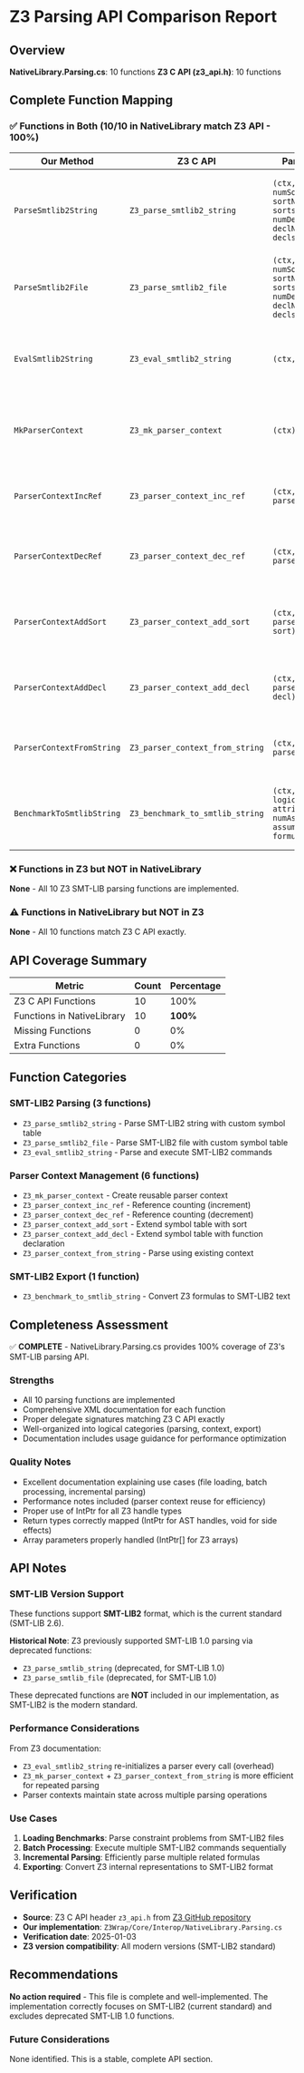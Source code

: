 # Z3 Parsing API Comparison Report

## Overview
**NativeLibrary.Parsing.cs**: 10 functions
**Z3 C API (z3_api.h)**: 10 functions

## Complete Function Mapping

### ✅ Functions in Both (10/10 in NativeLibrary match Z3 API - 100%)

| Our Method | Z3 C API | Parameters | Purpose |
|------------|----------|------------|---------|
| `ParseSmtlib2String` | `Z3_parse_smtlib2_string` | `(ctx, str, numSorts, sortNames, sorts, numDecls, declNames, decls)` | Parses SMT-LIB2 formatted string with custom symbol table |
| `ParseSmtlib2File` | `Z3_parse_smtlib2_file` | `(ctx, fileName, numSorts, sortNames, sorts, numDecls, declNames, decls)` | Parses SMT-LIB2 file with custom symbol table |
| `EvalSmtlib2String` | `Z3_eval_smtlib2_string` | `(ctx, str)` | Evaluates and executes SMT-LIB2 commands from string |
| `MkParserContext` | `Z3_mk_parser_context` | `(ctx)` | Creates reusable parser context for incremental parsing |
| `ParserContextIncRef` | `Z3_parser_context_inc_ref` | `(ctx, parserCtx)` | Increments parser context reference count |
| `ParserContextDecRef` | `Z3_parser_context_dec_ref` | `(ctx, parserCtx)` | Decrements parser context reference count |
| `ParserContextAddSort` | `Z3_parser_context_add_sort` | `(ctx, parserCtx, sort)` | Registers sort in parser context symbol table |
| `ParserContextAddDecl` | `Z3_parser_context_add_decl` | `(ctx, parserCtx, decl)` | Registers function declaration in parser context |
| `ParserContextFromString` | `Z3_parser_context_from_string` | `(ctx, parserCtx, str)` | Parses string using existing parser context |
| `BenchmarkToSmtlibString` | `Z3_benchmark_to_smtlib_string` | `(ctx, name, logic, status, attributes, numAssumptions, assumptions, formula)` | Converts Z3 benchmark to SMT-LIB2 string format |

### ❌ Functions in Z3 but NOT in NativeLibrary

**None** - All 10 Z3 SMT-LIB parsing functions are implemented.

### ⚠️ Functions in NativeLibrary but NOT in Z3

**None** - All 10 functions match Z3 C API exactly.

## API Coverage Summary

| Metric | Count | Percentage |
|--------|-------|------------|
| Z3 C API Functions | 10 | 100% |
| Functions in NativeLibrary | 10 | **100%** |
| Missing Functions | 0 | 0% |
| Extra Functions | 0 | 0% |

## Function Categories

### SMT-LIB2 Parsing (3 functions)
- `Z3_parse_smtlib2_string` - Parse SMT-LIB2 string with custom symbol table
- `Z3_parse_smtlib2_file` - Parse SMT-LIB2 file with custom symbol table
- `Z3_eval_smtlib2_string` - Parse and execute SMT-LIB2 commands

### Parser Context Management (6 functions)
- `Z3_mk_parser_context` - Create reusable parser context
- `Z3_parser_context_inc_ref` - Reference counting (increment)
- `Z3_parser_context_dec_ref` - Reference counting (decrement)
- `Z3_parser_context_add_sort` - Extend symbol table with sort
- `Z3_parser_context_add_decl` - Extend symbol table with function declaration
- `Z3_parser_context_from_string` - Parse using existing context

### SMT-LIB2 Export (1 function)
- `Z3_benchmark_to_smtlib_string` - Convert Z3 formulas to SMT-LIB2 text

## Completeness Assessment

✅ **COMPLETE** - NativeLibrary.Parsing.cs provides 100% coverage of Z3's SMT-LIB parsing API.

### Strengths
- All 10 parsing functions are implemented
- Comprehensive XML documentation for each function
- Proper delegate signatures matching Z3 C API exactly
- Well-organized into logical categories (parsing, context, export)
- Documentation includes usage guidance for performance optimization

### Quality Notes
- Excellent documentation explaining use cases (file loading, batch processing, incremental parsing)
- Performance notes included (parser context reuse for efficiency)
- Proper use of IntPtr for all Z3 handle types
- Return types correctly mapped (IntPtr for AST handles, void for side effects)
- Array parameters properly handled (IntPtr[] for Z3 arrays)

## API Notes

### SMT-LIB Version Support
These functions support **SMT-LIB2** format, which is the current standard (SMT-LIB 2.6).

**Historical Note**: Z3 previously supported SMT-LIB 1.0 parsing via deprecated functions:
- `Z3_parse_smtlib_string` (deprecated, for SMT-LIB 1.0)
- `Z3_parse_smtlib_file` (deprecated, for SMT-LIB 1.0)

These deprecated functions are **NOT** included in our implementation, as SMT-LIB2 is the modern standard.

### Performance Considerations
From Z3 documentation:
- `Z3_eval_smtlib2_string` re-initializes a parser every call (overhead)
- `Z3_mk_parser_context` + `Z3_parser_context_from_string` is more efficient for repeated parsing
- Parser contexts maintain state across multiple parsing operations

### Use Cases
1. **Loading Benchmarks**: Parse constraint problems from SMT-LIB2 files
2. **Batch Processing**: Execute multiple SMT-LIB2 commands sequentially
3. **Incremental Parsing**: Efficiently parse multiple related formulas
4. **Exporting**: Convert Z3 internal representations to SMT-LIB2 format

## Verification

- **Source**: Z3 C API header `z3_api.h` from [Z3 GitHub repository](https://github.com/Z3Prover/z3/blob/master/src/api/z3_api.h)
- **Our implementation**: `Z3Wrap/Core/Interop/NativeLibrary.Parsing.cs`
- **Verification date**: 2025-01-03
- **Z3 version compatibility**: All modern versions (SMT-LIB2 standard)

## Recommendations

**No action required** - This file is complete and well-implemented. The implementation correctly focuses on SMT-LIB2 (current standard) and excludes deprecated SMT-LIB 1.0 functions.

### Future Considerations
None identified. This is a stable, complete API section.
